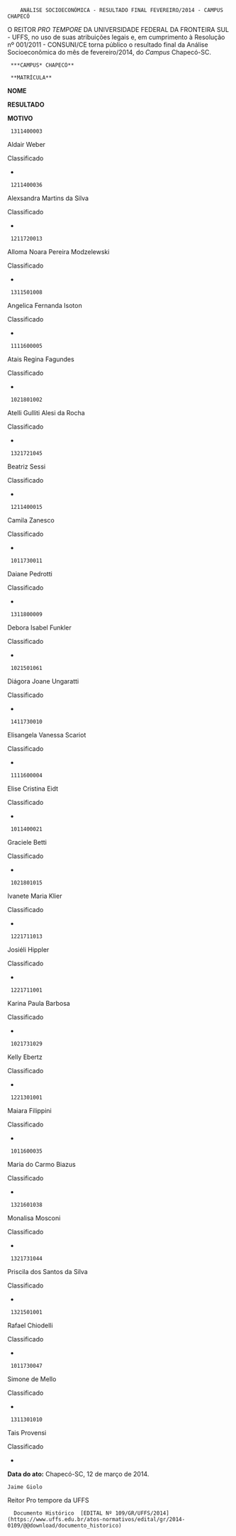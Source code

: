         ANÁLISE SOCIOECONÔMICA - RESULTADO FINAL FEVEREIRO/2014 - CAMPUS CHAPECÓ  

O REITOR *PRO TEMPORE* DA UNIVERSIDADE FEDERAL DA FRONTEIRA SUL - UFFS, no uso de suas atribuições legais e, em cumprimento à Resolução nº 001/2011 - CONSUNI/CE torna público o resultado final da Análise Socioeconômica do mês de fevereiro/2014, do *Campus* Chapecó-SC.

     ***CAMPUS* CHAPECÓ**

     **MATRÍCULA**

   **NOME**

   **RESULTADO**

   **MOTIVO**

     1311400003

   Aldair Weber

   Classificado

   -

     1211400036

   Alexsandra Martins da Silva

   Classificado

   -

     1211720013

   Alloma Noara Pereira Modzelewski

   Classificado

   -

     1311501008

   Angelica Fernanda Isoton

   Classificado

   -

     1111600005

   Atais Regina Fagundes

   Classificado

   -

     1021801002

   Atelli Gulliti Alesi da Rocha

   Classificado

   -

     1321721045

   Beatriz Sessi

   Classificado

   -

     1211400015

   Camila Zanesco

   Classificado

   -

     1011730011

   Daiane Pedrotti

   Classificado

   -

     1311800009

   Debora Isabel Funkler

   Classificado

   -

     1021501061

   Diágora Joane Ungaratti

   Classificado

   -

     1411730010

   Elisangela Vanessa Scariot

   Classificado

   -

     1111600004

   Elise Cristina Eidt

   Classificado

   -

     1011400021

   Graciele Betti

   Classificado

   -

     1021801015

   Ivanete Maria Klier

   Classificado

   -

     1221711013

   Josiéli Hippler

   Classificado

   -

     1221711001

   Karina Paula Barbosa

   Classificado

   -

     1021731029

   Kelly Ebertz

   Classificado

   -

     1221301001

   Maiara Filippini

   Classificado

   -

     1011600035

   Maria do Carmo Biazus

   Classificado

   -

     1321601038

   Monalisa Mosconi

   Classificado

   -

     1321731044

   Priscila dos Santos da Silva

   Classificado

   -

     1321501001

   Rafael Chiodelli

   Classificado

   -

     1011730047

   Simone de Mello

   Classificado

   -

     1311301010

   Tais Provensi

   Classificado

   -

      

   **Data do ato:** Chapecó-SC, 12 de março de 2014.   
 

    Jaime Giolo   
 Reitor Pro tempore da UFFS 

      Documento Histórico  [EDITAL Nº 109/GR/UFFS/2014](https://www.uffs.edu.br/atos-normativos/edital/gr/2014-0109/@@download/documento_historico)     
      